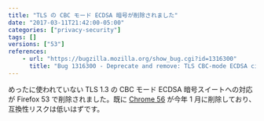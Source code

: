 ```yaml
---
title: "TLS の CBC モード ECDSA 暗号が削除されました"
date: "2017-03-11T21:42:00-05:00"
categories: ["privacy-security"]
tags: []
versions: ["53"]
references:
    - url: "https://bugzilla.mozilla.org/show_bug.cgi?id=1316300"
      title: "Bug 1316300 - Deprecate and remove: TLS CBC-mode ECDSA cipher suites"
---
```

めったに使われていない TLS 1.3 の CBC モード ECDSA 暗号スイートへの対応が Firefox 53 で削除されました。既に [Chrome 56](https://www.chromestatus.com/feature/5740978103123968) が今年 1 月に削除しており、互換性リスクは低いはずです。
